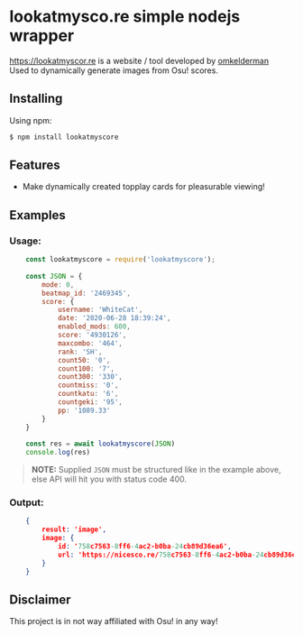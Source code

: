 # lookatmysco.re simple nodejs wrapper
https://lookatmyscor.re is a website / tool developed by [omkelderman][omkelderman] <br/> Used to dynamically generate images from Osu! scores.

## Installing

Using npm:

```bash
$ npm install lookatmyscore
```

## Features

- Make dynamically created topplay cards for pleasurable viewing!

## Examples

### Usage:
```js
    const lookatmyscore = require('lookatmyscore');
    
    const JSON = {
        mode: 0,
        beatmap_id: '2469345',
        score: {
            username: 'WhiteCat',
            date: '2020-06-28 18:39:24',
            enabled_mods: 600,
            score: '4930126',
            maxcombo: '464',
            rank: 'SH',
            count50: '0',
            count100: '7',
            count300: '330',
            countmiss: '0',
            countkatu: '6',
            countgeki: '95',
            pp: '1089.33'
        }
    }
    
    const res = await lookatmyscore(JSON)
    console.log(res)
```
> **NOTE:** Supplied `JSON` must be structured like in the example above,
> else API will hit you with status code 400.
### Output:
```json
    {
        result: 'image',
        image: {
            id: '758c7563-8ff6-4ac2-b0ba-24cb89d36ea6',
            url: 'https://nicesco.re/758c7563-8ff6-4ac2-b0ba-24cb89d36ea6.png'
        }
    }
```

## Disclaimer

This project is in not way affiliated with Osu! in any way!

[omkelderman]: https://github.com/omkelderman
